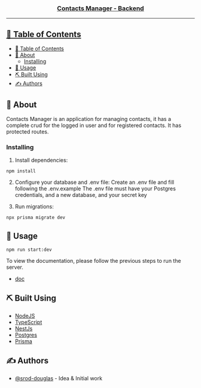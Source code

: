 <p align="center">
  <a href="" rel="noopener">
</p>

<h3 align="center">Contacts Manager - Backend</h3>

---


## 📝 Table of Contents


- [📝 Table of Contents](#-table-of-contents)
- [🧐 About ](#-about-)
  - [Installing](#installing)
- [🎈 Usage ](#-usage-)
- [⛏️ Built Using ](#️-built-using-)
- [✍️ Authors ](#️-authors-)

## 🧐 About <a name = "about"></a>

Contacts Manager is an application for managing contacts, it has a complete crud for the logged in user and for registered contacts. It has protected routes.

### Installing

1. Install dependencies:

```
npm install

```

2. Configure your database and .env file:
Create an .env file and fill following the .env.example
The .env file must have your Postgres credentials, and a new database, and your secret key


3. Run migrations:

```
npx prisma migrate dev
```


## 🎈 Usage <a name="usage"></a>

```
npm run start:dev
```

To view the documentation, please follow the previous steps to run the server.
- [doc](http://localhost:3000/doc)

## ⛏️ Built Using <a name = "built_using"></a>

- [NodeJS](https://nodejs.org/en)
- [TypeScript](https://www.typescriptlang.org/)
- [NestJs](https://nestjs.com/)
- [Postgres](https://www.postgresql.org/)
- [Prisma](https://www.prisma.io/)

## ✍️ Authors <a name = "authors"></a>

- [@srod-douglas](https://github.com/srod-douglas) - Idea & Initial work

